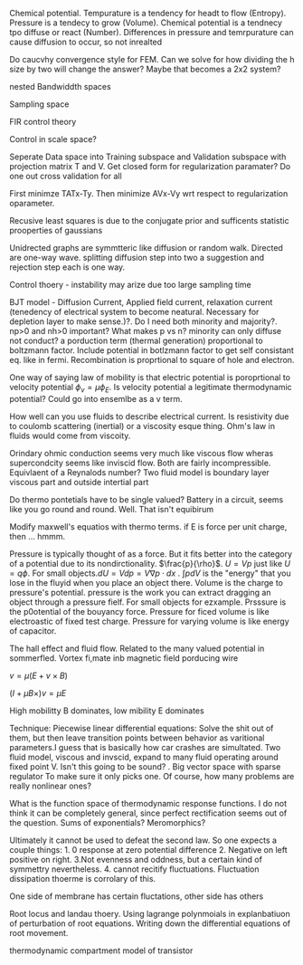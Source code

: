 Chemical potential. Tempurature is a tendency for headt to flow
(Entropy). Pressure is a tendecy to grow (Volume). Chemical potential is
a tendnecy tpo diffuse or react (Number). Differences in pressure and
temrpurature can cause diffusion to occur, so not inrealted

Do caucvhy convergence style for FEM. Can we solve for how dividing the
h size by two will change the answer? Maybe that becomes a 2x2 system?

nested Bandwiddth spaces

Sampling space

FIR control theory

Control in scale space?

Seperate Data space into Training subspace and Validation subspace with
projection matrix T and V. Get closed form for regularization paramater?
Do one out cross validation for all

First minimze TATx-Ty. Then minimize AVx-Vy wrt respect to
regularization oparameter.

Recusive least squares is due to the conjugate prior and sufficents
statistic prooperties of gaussians

Unidrected graphs are symmtteric like diffusion or random walk. Directed
are one-way wave. splitting diffusion step into two a suggestion and
rejection step each is one way.

Control thoery - instability may arize due too large sampling time

BJT model - Diffusion Current, Applied field current, relaxation current
(tenedency of electrical system to become neatural. Necessary for
depletion layer to make sense.)?. Do I need both minority and majority?.
np\>0 and nh\>0 important? What makes p vs n? minority can only diffuse
not conduct? a porduction term (thermal generation) proportional to
boltzmann factor. Include potential in botlzmann factor to get self
consistant eq. like in fermi. Recombination is proprtional to square of
hole and electron.

One way of saying law of mobility is that electric potential is
poroprtional to velocity potential $\phi_{v}=\mu\phi_{E}$. Is velocity
potential a legitimate thermodynamic potential? Could go into ensemlbe
as a v term.

How well can you use fluids to describe electrical current. Is
resistivity due to coulomb scattering (inertial) or a viscosity esque
thing. Ohm's law in fluids would come from viscoity.

Orindary ohmic conduction seems very much like viscous flow wheras
supercondcity seems like inviscid flow. Both are fairly incompressible.
Equivlaent of a Reynalods number? Two fluid model is boundary layer
viscous part and outside intertial part

Do thermo pontetials have to be single valued? Battery in a circuit,
seems like you go round and round. Well. That isn't equibirum

Modify maxwell's equatios with thermo terms. if E is force per unit
charge, then \... hmmm.

Pressure is typically thought of as a force. But it fits better into the
category of a potential due to its nondirctionality. $\frac{p}{\rho}$.
$U=Vp$ just like $U=q\phi$. For small objects.$dU=Vdp=V\nabla p\cdot dx$
. $\int pdV$ is the "energy" that you lose in the fluyid when you place
an object there. Volume is the charge to pressure's potential. pressure
is the work you can extract dragging an object through a pressure fielf.
For small objects for ezxample. Prsssure is the p0otential of the
bouyancy force. Pressure for ficed volume is like electroastic of fixed
test charge. Pressure for varying volume is like energy of capacitor.

The hall effect and fluid flow. Related to the many valued potential in
sommerfled. Vortex fi,mate inb magnetic field porducing wire

$v=\mu(E+v\times B)$

$(I+\mu B\times)v=\mu E$

High mobilitty B dominates, low mibility E dominates

Technique: Piecewise linear differential equations: Solve the shit out
of them, but then leave transition points between behavior as varitional
parameters.I guess that is basically how car crashes are simultated. Two
fluid model, viscous and invscid, expand to many fluid operating around
fixed point V. Isn't this going to be sound? . Big vector space with
sparse regulator To make sure it only picks one. Of course, how many
problems are really nonlinear ones?

What is the function space of thermodynamic response functions. I do not
think it can be completely general, since perfect rectification seems
out of the question. Sums of exponentials? Meromorphics?

Ultimately it cannot be used to defeat the second law. So one expects a
couple things: 1. 0 response at zero potential difference 2. Negative on
left positive on right. 3.Not evenness and oddness, but a certain kind
of symmettry nevertheless. 4. cannot recitify fluctuations. Fluctuation
dissipation thoerme is corrolary of this.

One side of membrane has certain fluctations, other side has others

Root locus and landau thoery. Using lagrange polynmoials in
explanbatiuon of perturbation of root equations. Writing down the
differential equations of root movement.

thermodynamic compartment model of transistor
